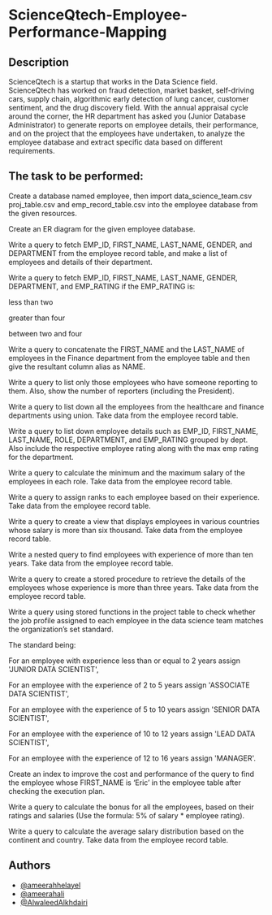# ScienceQtech-Employee-Performance-Mapping

## Description

ScienceQtech is a startup that works in the Data Science field. ScienceQtech has worked on fraud detection, market basket, self-driving cars, supply chain, algorithmic early detection of lung cancer, customer sentiment, and the drug discovery field. With the annual appraisal cycle around the corner, the HR department has asked you (Junior Database Administrator) to generate reports on employee details, their performance, and on the project that the employees have undertaken, to analyze the employee database and extract specific data based on different requirements.

## The task to be performed: 

Create a database named employee, then import data_science_team.csv proj_table.csv and emp_record_table.csv into the employee database from the given resources.

 

Create an ER diagram for the given employee database.

 

Write a query to fetch EMP_ID, FIRST_NAME, LAST_NAME, GENDER, and DEPARTMENT from the employee record table, and make a list of employees and details of their department.

 

Write a query to fetch EMP_ID, FIRST_NAME, LAST_NAME, GENDER, DEPARTMENT, and EMP_RATING if the EMP_RATING is: 

less than two

greater than four 

between two and four

 

Write a query to concatenate the FIRST_NAME and the LAST_NAME of employees in the Finance department from the employee table and then give the resultant column alias as NAME.

 

Write a query to list only those employees who have someone reporting to them. Also, show the number of reporters (including the President).

Write a query to list down all the employees from the healthcare and finance departments using union. Take data from the employee record table.

 

Write a query to list down employee details such as EMP_ID, FIRST_NAME, LAST_NAME, ROLE, DEPARTMENT, and EMP_RATING grouped by dept. Also include the respective employee rating along with the max emp rating for the department.

 

Write a query to calculate the minimum and the maximum salary of the employees in each role. Take data from the employee record table.

 

Write a query to assign ranks to each employee based on their experience. Take data from the employee record table.

 

Write a query to create a view that displays employees in various countries whose salary is more than six thousand. Take data from the employee record table.

 

Write a nested query to find employees with experience of more than ten years. Take data from the employee record table.

 

Write a query to create a stored procedure to retrieve the details of the employees whose experience is more than three years. Take data from the employee record table.

 

Write a query using stored functions in the project table to check whether the job profile assigned to each employee in the data science team matches the organization’s set standard.

 

The standard being:

For an employee with experience less than or equal to 2 years assign 'JUNIOR DATA SCIENTIST',

For an employee with the experience of 2 to 5 years assign 'ASSOCIATE DATA SCIENTIST',

For an employee with the experience of 5 to 10 years assign 'SENIOR DATA SCIENTIST',

For an employee with the experience of 10 to 12 years assign 'LEAD DATA SCIENTIST',

For an employee with the experience of 12 to 16 years assign 'MANAGER'.

 

Create an index to improve the cost and performance of the query to find the employee whose FIRST_NAME is ‘Eric’ in the employee table after checking the execution plan.

 

Write a query to calculate the bonus for all the employees, based on their ratings and salaries (Use the formula: 5% of salary * employee rating).

 

Write a query to calculate the average salary distribution based on the continent and country. Take data from the employee record table. 




## Authors 
- [@ameerahhelayel](https://github.com/ameerahhelayel)
- [@ameerahali](https://github.com/ameerahali)
- [@AlwaleedAlkhdairi](https://github.com/AlwaleedAlkhdairi/)

